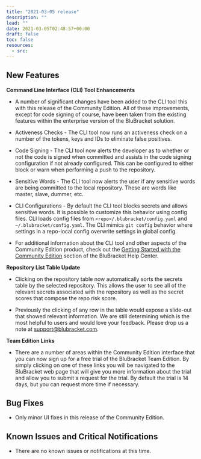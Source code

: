 ```yaml
---
title: "2021-03-05 release"
description: ""
lead: ""
date: 2021-03-05T02:48:57+00:00
draft: false
toc: false
resources:
  - src:
---
```


**New Features**
----------------

**Command Line Interface (CLI) Tool Enhancements**

* A number of significant changes have been added to the CLI tool this with this release of the Community Edition. All of these improvements, except for code signing of course, have been taken from the existing features within the enterprise version of the BluBracket solution.
    
* Activeness Checks - The CLI tool now runs an activeness check on a number of the tokens, keys and IDs to eliminate false positives.
    
* Code Signing - The CLI tool now alerts the developer as to whether or not the code is signed when committed and assists in the code signing configuration if not already configured. This can be configured to either block or warn when performing a push to the repository.
    
* Sensitive Words - The CLI tool now alerts the user if any sensitive words are being committed to the local repository. These are words like master, slave, dummer, etc.
    
* CLI Configurations - By default the CLI tool blocks secrets and allows sensitive words. It is possible to customize this behavior using config files. CLI loads config files from `<repo>/.blubracket/config.yaml` and `~/.blubracket/config.yaml`. The CLI mimics `git config` behavior where settings in a repo-local config overwrite settings in global config.
    
* For additional information about the CLI tool and other aspects of the Community Edition product, check out the [Getting Started with the Community Edition](https://support.blubracket.com/hc/en-us/sections/360011962771-Getting-Started-with-the-Community-Edition) section of the BluBracket Help Center.
    

**Repository List Table Update**

* Clicking on the repository table now automatically sorts the secrets table by the selected repository. This allows the user to see all of the relevant secrets associated with the repository as well as the secret scores that compose the repo risk score.
    
* Previously the clicking of any row in the table would expose a slide-out that showed relevant information. We are still determining which is the most helpful to users and would love your feedback. Please drop us a note at [support@blubracket.com](mailto:support@blubracket.com).
    

**Team Edition Links**

* There are a number of areas within the Community Edition interface that you can now sign up for a free trial of the BluBracket Team Edition. By simply clicking on one of these links you will be navigated to the BluBracket web page that will give you more information about the trial and allow you to submit a request for the trial. By default the trial is 14 days, but you can request more time if necessary.
    

**Bug Fixes**
-------------

* Only minor UI fixes in this release of the Community Edition.
    

**Known Issues and Critical Notifications**
-------------------------------------------

* There are no known issues or notifications at this time.